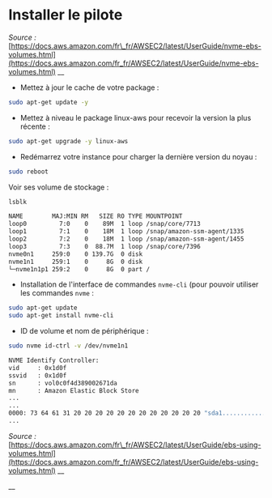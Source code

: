 # Installer le pilote

_Source :_ [https://docs.aws.amazon.com/fr\_fr/AWSEC2/latest/UserGuide/nvme-ebs-volumes.html](https://docs.aws.amazon.com/fr_fr/AWSEC2/latest/UserGuide/nvme-ebs-volumes.html) \_\_

* Mettez à jour le cache de votre package :

```bash
sudo apt-get update -y
```

* Mettez à niveau le package linux-aws pour recevoir la version la plus récente :

```bash
sudo apt-get upgrade -y linux-aws
```

* Redémarrez votre instance pour charger la dernière version du noyau :

```bash
sudo reboot
```

Voir ses volume de stockage :

```bash
lsblk
```

```bash
NAME        MAJ:MIN RM   SIZE RO TYPE MOUNTPOINT
loop0         7:0    0    89M  1 loop /snap/core/7713
loop1         7:1    0    18M  1 loop /snap/amazon-ssm-agent/1335
loop2         7:2    0    18M  1 loop /snap/amazon-ssm-agent/1455
loop3         7:3    0  88.7M  1 loop /snap/core/7396
nvme0n1     259:0    0 139.7G  0 disk
nvme1n1     259:1    0     8G  0 disk
└─nvme1n1p1 259:2    0     8G  0 part /
```

* Installation de l'interface de commandes `nvme-cli` \(pour pouvoir utiliser les commandes `nvme` : 

```bash
sudo apt-get update
sudo apt-get install nvme-cli
```

* ID de volume et nom de périphérique : 

```bash
sudo nvme id-ctrl -v /dev/nvme1n1
```

```bash
NVME Identify Controller:
vid     : 0x1d0f
ssvid   : 0x1d0f
sn      : vol0c0f4d389002671da
mn      : Amazon Elastic Block Store
...
...
0000: 73 64 61 31 20 20 20 20 20 20 20 20 20 20 20 20 "sda1............"
...
```

_Source :_ [https://docs.aws.amazon.com/fr\_fr/AWSEC2/latest/UserGuide/ebs-using-volumes.html](https://docs.aws.amazon.com/fr_fr/AWSEC2/latest/UserGuide/ebs-using-volumes.html) \_\_

\_\_


